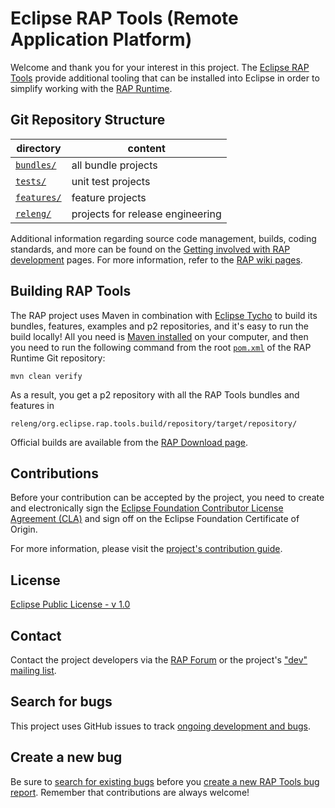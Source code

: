 Eclipse RAP Tools (Remote Application Platform)
===============================================

Welcome and thank you for your interest in this project. The [Eclipse RAP Tools](https://www.eclipse.org/rap/) provide additional tooling that can be installed into Eclipse in order to simplify working with the [RAP Runtime](https://github.com/eclipse-rap/org.eclipse.rap).

Git Repository Structure
------------------------

| directory               | content                                                     |
|-------------------------|-------------------------------------------------------------|
| [`bundles/`](bundles)   | all bundle projects                                         |
| [`tests/`](tests)       | unit test projects                                          |
| [`features/`](features) | feature projects                                            |
| [`releng/`](releng)     | projects for release engineering                            |

Additional information regarding source code management, builds, coding standards, and more can be found on the [Getting involved with RAP development](https://www.eclipse.org/rap/getting-involved/) pages. For more information, refer to the [RAP wiki pages](https://wiki.eclipse.org/RAP/).

Building RAP Tools
------------------

The RAP project uses Maven in combination with [Eclipse Tycho](https://github.com/eclipse/tycho) to build its bundles, features, examples and p2 repositories, and it's easy to run the build locally! All you need is [Maven installed](https://maven.apache.org/install.html) on your computer, and then you need to run the following command from the root [`pom.xml`](./pom.xml) of the RAP Runtime Git repository:

    mvn clean verify

As a result, you get a p2 repository with all the RAP Tools bundles and features in

    releng/org.eclipse.rap.tools.build/repository/target/repository/

Official builds are available from the [RAP Download page](https://www.eclipse.org/rap/downloads/).

Contributions
-------------

Before your contribution can be accepted by the project, you need to create and electronically sign the [Eclipse Foundation Contributor License Agreement (CLA)](https://www.eclipse.org/legal/ECA.php) and sign off on the Eclipse Foundation Certificate of Origin.

For more information, please visit the [project's contribution guide](CONTRIBUTING.md).

License
-------

[Eclipse Public License - v 1.0](https://www.eclipse.org/legal/epl-v10.html)

Contact
-------

Contact the project developers via the [RAP Forum](https://www.eclipse.org/forums/eclipse.technology.rap) or the project's ["dev" mailing list](https://dev.eclipse.org/mailman/listinfo/rap-dev).

Search for bugs
---------------

This project uses GitHub issues to track [ongoing development and bugs](https://github.com/eclipse-rap/org.eclipse.rap.tools/issues).

Create a new bug
----------------

Be sure to [search for existing bugs](https://github.com/eclipse-rap/org.eclipse.rap.tools/issues) before you [create a new RAP Tools bug report](https://github.com/eclipse-rap/org.eclipse.rap.tools/issues/new/choose). Remember that contributions are always welcome!
